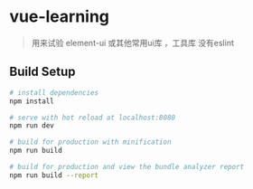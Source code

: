# vue-learning

> 用来试验 element-ui 或其他常用ui库 ，工具库
> 没有eslint

## Build Setup

``` bash
# install dependencies
npm install

# serve with hot reload at localhost:8080
npm run dev

# build for production with minification
npm run build

# build for production and view the bundle analyzer report
npm run build --report
```
